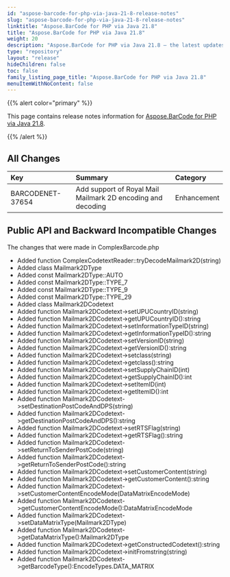 ```yaml
---
id: "aspose-barcode-for-php-via-java-21-8-release-notes"
slug: "aspose-barcode-for-php-via-java-21-8-release-notes"
linktitle: "Aspose.BarCode for PHP via Java 21.8"
title: "Aspose.BarCode for PHP via Java 21.8"
weight: 20
description: "Aspose.BarCode for PHP via Java 21.8 – the latest updates and fixes."
type: "repository"
layout: "release"
hideChildren: false
toc: false
family_listing_page_title: "Aspose.BarCode for PHP via Java 21.8"
menuItemWithNoContent: false
---
```


{{% alert color="primary" %}}

This page contains release notes information for [Aspose.BarCode for PHP via Java 21.8](https://releases.aspose.com/barcode/php/new-releases/aspose.barcode-for-php-via-java-21.8/).

{{% /alert %}}
## **All Changes**

|**Key**|**Summary**|**Category**|
| :- | :- | :- |
|BARCODENET-37654|Add support of Royal Mail Mailmark 2D encoding and decoding|Enhancement|

## **Public API and Backward Incompatible Changes**
The changes that were made in ComplexBarcode.php
- Added function ComplexCodetextReader::tryDecodeMailmark2D(string)
- Added class Mailmark2DType
- Added const Mailmark2DType::AUTO
- Added const Mailmark2DType::TYPE_7
- Added const Mailmark2DType::TYPE_9
- Added const Mailmark2DType::TYPE_29
- Added class Mailmark2DCodetext
- Added function Mailmark2DCodetext->setUPUCountryID(string)
- Added function Mailmark2DCodetext->getUPUCountryID():string
- Added function Mailmark2DCodetext->setInformationTypeID(string)
- Added function Mailmark2DCodetext->getInformationTypeID():string
- Added function Mailmark2DCodetext->setVersionID(string)
- Added function Mailmark2DCodetext->getVersionID():string
- Added function Mailmark2DCodetext->setclass(string)
- Added function Mailmark2DCodetext->getclass():string
- Added function Mailmark2DCodetext->setSupplyChainID(int)
- Added function Mailmark2DCodetext->getSupplyChainID():int
- Added function Mailmark2DCodetext->setItemID(int)
- Added function Mailmark2DCodetext->getItemID():int
- Added function Mailmark2DCodetext->setDestinationPostCodeAndDPS(string)
- Added function Mailmark2DCodetext->getDestinationPostCodeAndDPS():string
- Added function Mailmark2DCodetext->setRTSFlag(string)
- Added function Mailmark2DCodetext->getRTSFlag():string
- Added function Mailmark2DCodetext->setReturnToSenderPostCode(string)
- Added function Mailmark2DCodetext->getReturnToSenderPostCode():string
- Added function Mailmark2DCodetext->setCustomerContent(string)
- Added function Mailmark2DCodetext->getCustomerContent():string
- Added function Mailmark2DCodetext->setCustomerContentEncodeMode(DataMatrixEncodeMode)
- Added function Mailmark2DCodetext->getCustomerContentEncodeMode():DataMatrixEncodeMode
- Added function Mailmark2DCodetext->setDataMatrixType(Mailmark2DType)
- Added function Mailmark2DCodetext->getDataMatrixType():Mailmark2DType
- Added function Mailmark2DCodetext->getConstructedCodetext():string
- Added function Mailmark2DCodetext->initFromstring(string)
- Added function Mailmark2DCodetext->getBarcodeType():EncodeTypes.DATA_MATRIX
